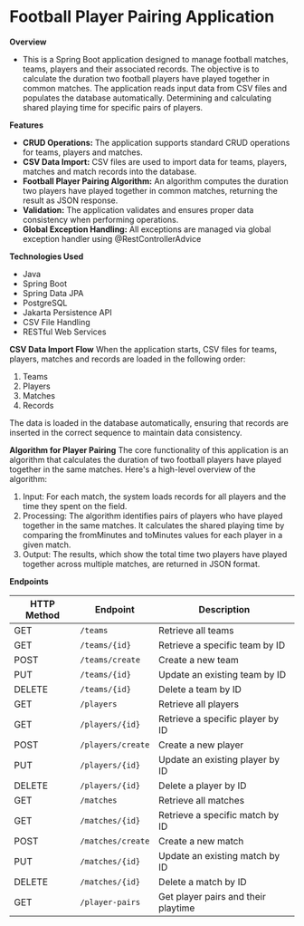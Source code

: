 # Football Player Pairing Application

**Overview**
 - This is a Spring Boot application designed to manage football matches, teams, players and their associated records. The objective is to calculate the duration two football players have played together in common matches. The application reads input data from CSV files and populates the database automatically. Determining and calculating shared playing time for specific pairs of players.

**Features**
 - **CRUD Operations:** The application supports standard CRUD operations for teams, players and matches.
 - **CSV Data Import:** CSV files are used to import data for teams, players, matches and match records into the database.
 - **Football Player Pairing Algorithm:** An algorithm computes the duration two players have played together in common matches, returning the result as JSON response.
 - **Validation:** The application validates and ensures proper data consistency when performing operations.
 - **Global Exception Handling:** All exceptions are managed via global exception handler using @RestControllerAdvice

**Technologies Used**
 - Java
 - Spring Boot
 - Spring Data JPA
 - PostgreSQL
 - Jakarta Persistence API
 - CSV File Handling
 - RESTful Web Services

**CSV Data Import Flow**
When the application starts, CSV files for teams, players, matches and records are loaded in the following order:
1. Teams
2. Players
3. Matches
4. Records

The data is loaded in the database automatically, ensuring that records are inserted in the correct sequence to maintain data consistency.

**Algorithm for Player Pairing**
The core functionality of this application is an algorithm that calculates the duration of two football players have played together in the same matches. Here's a high-level overview of the algorithm:
1. Input: For each match, the system loads records for all players and the time they spent on the field.
2. Processing: The algorithm identifies pairs of players who have played together in the same matches. It calculates the shared playing time by comparing the fromMinutes and toMinutes values for each player in a given match.
3. Output: The results, which show the total time two players have played together across multiple matches, are returned in JSON format.

**Endpoints**

| HTTP Method | Endpoint          | Description                          |
|-------------|--------------------|--------------------------------------|
| GET         | `/teams`           | Retrieve all teams                   |
| GET         | `/teams/{id}`      | Retrieve a specific team by ID       |
| POST        | `/teams/create`    | Create a new team                    |
| PUT         | `/teams/{id}`      | Update an existing team by ID        |
| DELETE      | `/teams/{id}`      | Delete a team by ID                  |
| GET         | `/players`         | Retrieve all players                 |
| GET         | `/players/{id}`    | Retrieve a specific player by ID     |
| POST        | `/players/create`  | Create a new player                  |
| PUT         | `/players/{id}`    | Update an existing player by ID      |
| DELETE      | `/players/{id}`    | Delete a player by ID                |
| GET         | `/matches`         | Retrieve all matches                 |
| GET         | `/matches/{id}`    | Retrieve a specific match by ID      |
| POST        | `/matches/create`  | Create a new match                   |
| PUT         | `/matches/{id}`    | Update an existing match by ID       |
| DELETE      | `/matches/{id}`    | Delete a match by ID                 |
| GET         | `/player-pairs`    | Get player pairs and their playtime  |
